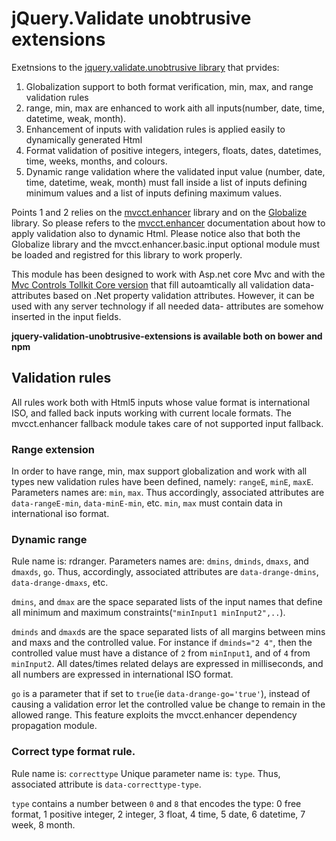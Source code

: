 # jQuery.Validate unobtrusive extensions
Exetnsions to the [jquery.validate.unobtrusive library](https://github.com/aspnet/jquery-validation-unobtrusive) that prvides:
1. Globalization support to both format verification, min, max, and range validation rules
2. range, min, max are enhanced to work aith all inputs(number, date, time, datetime, weak, month).
3. Enhancement of inputs with validation rules is applied easily to dynamically generated Html
4. Format validation of positive integers, integers, floats, dates, datetimes, time, weeks, months, and colours.
5. Dynamic range validation where the validated input value (number, date, time, datetime, weak, month) must fall inside
a list of inputs defining minimum values and a list of inputs defining maximum values.

Points 1 and 2 relies on the [mvcct.enhancer](https://github.com/MvcControlsToolkit/mvcct-enhancer) library and on the 
[Globalize](https://github.com/jquery/globalize) library. So please refers to the [mvcct.enhancer](https://github.com/MvcControlsToolkit/mvcct-enhancer) 
documentation about how to apply validation also to dynamic Html. Please notice also that both the Globalize library and the mvcct.enhancer.basic.input optional module
must be loaded and registred for this library to work properly.

This module has been designed to work with Asp.net core Mvc and with the [Mvc Controls Tollkit Core version](https://github.com/MvcControlsToolkit/MvcControlsToolkit.Core) that 
fill autoamtically all validation data- attributes based on .Net property validation attributes. 
However, it can be used with any server technology if all needed data- attributes are somehow inserted 
in the input fields.

**jquery-validation-unobtrusive-extensions is available both on bower and npm** 

## Validation rules

All rules work both with Html5 inputs whose value format is international ISO, and falled back inputs 
working with current locale formats. The mvcct.enhancer fallback module takes care of not supported input 
fallback.

### Range extension
In order to have range, min, max support globalization and work with all types new validation rules have been defined,
namely: `rangeE`, `minE`, `maxE`.
Parameters names are: `min`, `max`. Thus accordingly, associated attributes are `data-rangeE-min`, `data-minE-min`, etc.
`min`, `max` must contain data in international iso format.

### Dynamic range
Rule name is: rdranger.
Parameters names are: `dmins`, `dminds`, `dmaxs`, and `dmaxds`, `go`. Thus, accordingly, associated attributes are `data-drange-dmins`, `data-drange-dmaxs`, etc.

`dmins`, and `dmax` are the space separated lists of the input names that define all minimum and maximum 
constraints(`"minInput1 minInput2",..`).

`dminds` and `dmaxd`s are the space separated lists of all margins between mins and maxs and the controlled value.
For instance if `dminds="2 4"`, then the controlled value must have a distance of `2` from `minInput1`, and of `4` from `minInput2`.
All dates/times related delays are expressed in milliseconds, and all numbers are expressed in international ISO format.

`go` is a parameter that if set to `true`(ie `data-drange-go='true'`), instead of causing a validation error
let the controlled value be change to remain in the allowed range. This feature exploits the mvcct.enhancer dependency propagation module.

### Correct type format rule.
Rule name is: `correcttype`
Unique parameter name is: `type`. Thus, associated attribute is `data-correcttype-type`.

`type` contains a number between `0` and `8` that encodes the type:
0 free format, 1 positive integer, 2 integer, 3 float, 4 time, 5 date, 6 datetime, 7 week, 8 month.




